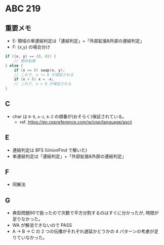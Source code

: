 # ABC 219

## 重要メモ

- E: 領域の単連結判定は「連結判定」+「外部拡張&外部の連結判定」
- F: {x,y} の場合分け

```cpp
if ({x, y} == {0, 0}) {
    // 例外処理
} else {
    if (x == 0) swap(x, y);
    // これで, x != 0 が保証される
    if (x < 0) x = -x;
    // これで, x > 0 が保証される
}
```

## C

- char は `0-9`, `a-z`, `A-Z` の順番が(おそらく)保証されている。
  - ref. <https://en.cppreference.com/w/cpp/language/ascii>

## E

- 連結判定は BFS (UnionFind で解いた)
- 単連結判定は「連結判定」+「外部拡張&外部の連結判定」

## F

- 同解法

## G

- 典型問題90で扱ったので次数で平方分割するのはすぐに分かったが, 時間が足りなかった。
- WA が解消できないので PASS
- A -> B -> C の 2 つの伝播がそれぞれ遅延かどうかの 4 パターンの考慮が足りていなかった。
